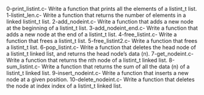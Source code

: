 0-print_listint.c- Write a function that prints all the elements of a listint_t list.
1-listint_len.c- Write a function that returns the number of elements in a linked listint_t list.
2-add_nodeint.c- Write a function that adds a new node at the beginning of a listint_t list.
3-add_nodeint_end.c- Write a function that adds a new node at the end of a listint_t list.
4-free_listint.c- Write a function that frees a listint_t list.
5-free_listint2.c- Write a function that frees a listint_t list.
6-pop_listint.c- Write a function that deletes the head node of a listint_t linked list, and returns the head node’s data (n).
7-get_nodeint.c- Write a function that returns the nth node of a listint_t linked list.
8-sum_listint.c- Write a function that returns the sum of all the data (n) of a listint_t linked list.
9-insert_nodeint.c- Write a function that inserts a new node at a given position.
10-delete_nodeint.c- Write a function that deletes the node at index index of a listint_t linked list.
